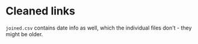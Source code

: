 # Cleaned links

`joined.csv` contains date info as well, which the individual files don't - they might be older.